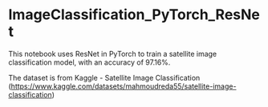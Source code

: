 # ImageClassification_PyTorch_ResNet

This notebook uses ResNet in PyTorch to train a satellite image classification model, with an accuracy of 97.16%.

The dataset is from Kaggle - Satellite Image Classification (https://www.kaggle.com/datasets/mahmoudreda55/satellite-image-classification)
